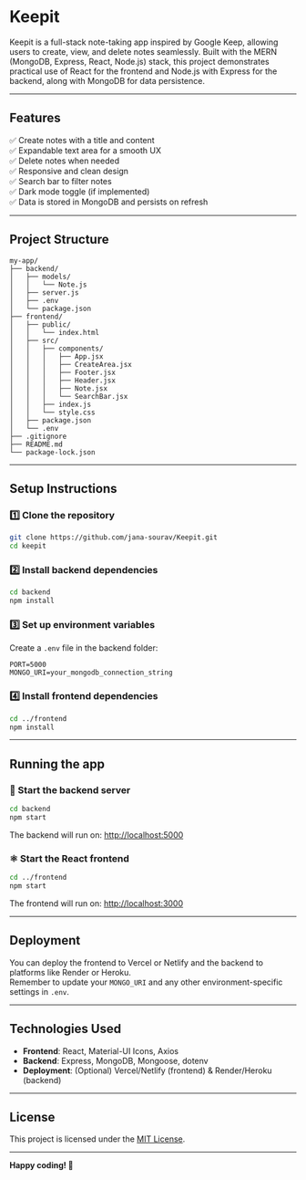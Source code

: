 # Keepit

Keepit is a full-stack note-taking app inspired by Google Keep, allowing users to create, view, and delete notes seamlessly. Built with the MERN (MongoDB, Express, React, Node.js) stack, this project demonstrates practical use of React for the frontend and Node.js with Express for the backend, along with MongoDB for data persistence.

---

## Features

✅ Create notes with a title and content  
✅ Expandable text area for a smooth UX  
✅ Delete notes when needed  
✅ Responsive and clean design  
✅ Search bar to filter notes  
✅ Dark mode toggle (if implemented)  
✅ Data is stored in MongoDB and persists on refresh  

---

## Project Structure

```
my-app/
├── backend/
│   ├── models/
│   │   └── Note.js
│   ├── server.js
│   ├── .env
│   └── package.json
├── frontend/
│   ├── public/
│   │   └── index.html
│   ├── src/
│   │   ├── components/
│   │   │   ├── App.jsx
│   │   │   ├── CreateArea.jsx
│   │   │   ├── Footer.jsx
│   │   │   ├── Header.jsx
│   │   │   ├── Note.jsx
│   │   │   └── SearchBar.jsx
│   │   ├── index.js
│   │   └── style.css
│   ├── package.json
│   └── .env
├── .gitignore
├── README.md
└── package-lock.json
```

---

## Setup Instructions

### 1️⃣ Clone the repository

```bash
git clone https://github.com/jana-sourav/Keepit.git
cd keepit
```

### 2️⃣ Install backend dependencies

```bash
cd backend
npm install
```

### 3️⃣ Set up environment variables

Create a `.env` file in the backend folder:

```env
PORT=5000
MONGO_URI=your_mongodb_connection_string
```

### 4️⃣ Install frontend dependencies

```bash
cd ../frontend
npm install
```

---

## Running the app

### 🚀 Start the backend server

```bash
cd backend
npm start
```

The backend will run on: [http://localhost:5000](http://localhost:5000)

### ⚛️ Start the React frontend

```bash
cd ../frontend
npm start
```

The frontend will run on: [http://localhost:3000](http://localhost:3000)

---

## Deployment

You can deploy the frontend to Vercel or Netlify and the backend to platforms like Render or Heroku.  
Remember to update your `MONGO_URI` and any other environment-specific settings in `.env`.

---

## Technologies Used

- **Frontend**: React, Material-UI Icons, Axios  
- **Backend**: Express, MongoDB, Mongoose, dotenv  
- **Deployment**: (Optional) Vercel/Netlify (frontend) & Render/Heroku (backend)

---

## License

This project is licensed under the [MIT License](LICENSE).

---

**Happy coding! 🚀**
